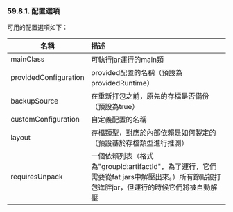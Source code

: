 ### 59.8.1. 配置選項

可用的配置選項如下：

|名稱|描述|
|-------|:--------|
|mainClass|可執行jar運行的main類|
|providedConfiguration|provided配置的名稱（預設為providedRuntime）|
|backupSource|在重新打包之前，原先的存檔是否備份（預設為true）|
|customConfiguration|自定義配置的名稱|
|layout|存檔類型，對應於內部依賴是如何製定的（預設基於存檔類型進行推測）|
|requiresUnpack|一個依賴列表（格式為"groupId:artifactId"，為了運行，它們需要從fat jars中解壓出來。）所有節點被打包進胖jar，但運行的時候它們將被自動解壓|
